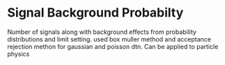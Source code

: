 # Signal Background Probabilty
Number of signals along with background effects from probability distributions and limit setting.
used box muller method and acceptance rejection methon for gaussian and poisson dtn.
Can be applied to particle physics 
